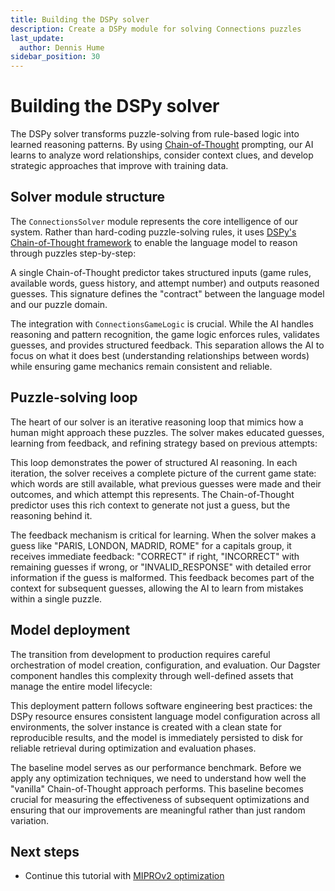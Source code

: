 ```yaml
---
title: Building the DSPy solver
description: Create a DSPy module for solving Connections puzzles
last_update:
  author: Dennis Hume
sidebar_position: 30
---
```


# Building the DSPy solver

The DSPy solver transforms puzzle-solving from rule-based logic into learned reasoning patterns. By using [Chain-of-Thought](https://arxiv.org/abs/2201.11903) prompting, our AI learns to analyze word relationships, consider context clues, and develop strategic approaches that improve with training data.

## Solver module structure

The `ConnectionsSolver` module represents the core intelligence of our system. Rather than hard-coding puzzle-solving rules, it uses [DSPy's Chain-of-Thought framework](https://DSPy.ai/api/modules/ChainOfThought/) to enable the language model to reason through puzzles step-by-step:

<CodeExample
  path="docs_projects/project_dspy/dspy_modules/solver.py"
  language="python"
  startAfter="start_connections_solver"
  endBefore="end_connections_solver"
  title="dspy_modules/solver.py"
/>

A single Chain-of-Thought predictor takes structured inputs (game rules, available words, guess history, and attempt number) and outputs reasoned guesses. This signature defines the "contract" between the language model and our puzzle domain.

The integration with `ConnectionsGameLogic` is crucial. While the AI handles reasoning and pattern recognition, the game logic enforces rules, validates guesses, and provides structured feedback. This separation allows the AI to focus on what it does best (understanding relationships between words) while ensuring game mechanics remain consistent and reliable.

## Puzzle-solving loop

The heart of our solver is an iterative reasoning loop that mimics how a human might approach these puzzles. The solver makes educated guesses, learning from feedback, and refining strategy based on previous attempts:

<CodeExample
  path="docs_projects/project_dspy/dspy_modules/solver.py"
  language="python"
  startAfter="start_solving_loop"
  endBefore="end_solving_loop"
  title="dspy_modules/solver.py"
/>

This loop demonstrates the power of structured AI reasoning. In each iteration, the solver receives a complete picture of the current game state: which words are still available, what previous guesses were made and their outcomes, and which attempt this represents. The Chain-of-Thought predictor uses this rich context to generate not just a guess, but the reasoning behind it.

The feedback mechanism is critical for learning. When the solver makes a guess like "PARIS, LONDON, MADRID, ROME" for a capitals group, it receives immediate feedback: "CORRECT" if right, "INCORRECT" with remaining guesses if wrong, or "INVALID_RESPONSE" with detailed error information if the guess is malformed. This feedback becomes part of the context for subsequent guesses, allowing the AI to learn from mistakes within a single puzzle.

## Model deployment

The transition from development to production requires careful orchestration of model creation, configuration, and evaluation. Our Dagster component handles this complexity through well-defined assets that manage the entire model lifecycle:

<CodeExample
  path="docs_projects/project_dspy/src/project_dspy/components/ds_py_model_builder.py"
  language="python"
  startAfter="start_baseline_core"
  endBefore="end_baseline_core"
  title="src/project_dspy/components/ds_py_model_builder.py"
/>

This deployment pattern follows software engineering best practices: the DSPy resource ensures consistent language model configuration across all environments, the solver instance is created with a clean state for reproducible results, and the model is immediately persisted to disk for reliable retrieval during optimization and evaluation phases.

The baseline model serves as our performance benchmark. Before we apply any optimization techniques, we need to understand how well the "vanilla" Chain-of-Thought approach performs. This baseline becomes crucial for measuring the effectiveness of subsequent optimizations and ensuring that our improvements are meaningful rather than just random variation.

## Next steps

- Continue this tutorial with [MIPROv2 optimization](/examples/full-pipelines/dspy/optimization)
